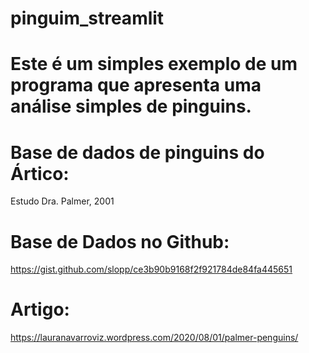 # pinguim_streamlit

# Este é um simples exemplo de um programa que apresenta uma análise simples de pinguins.

# Base de dados de pinguins do Ártico:
Estudo Dra. Palmer, 2001

# Base de Dados no Github:
https://gist.github.com/slopp/ce3b90b9168f2f921784de84fa445651

# Artigo:
https://lauranavarroviz.wordpress.com/2020/08/01/palmer-penguins/
